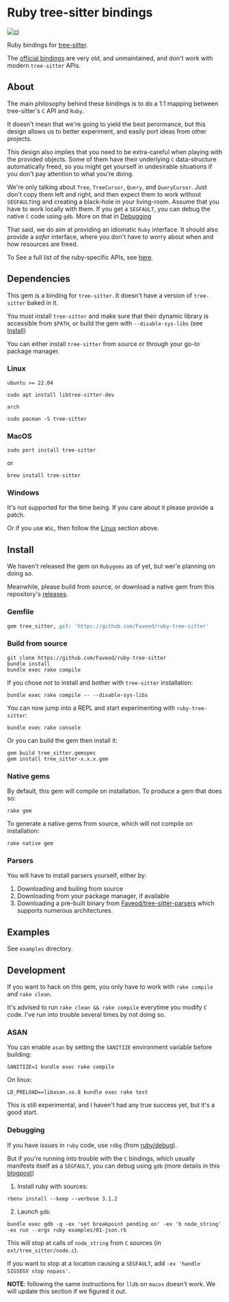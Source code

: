 # Ruby tree-sitter bindings

[![ci](https://github.com/Faveod/ruby-tree-sitter/actions/workflows/ci.yml/badge.svg)](https://github.com/Faveod/ruby-tree-sitter/actions/workflows/ci.yml)

Ruby bindings for [tree-sitter](https://github.com/tree-sitter/tree-sitter).

The [official bindings](https://github.com/tree-sitter/ruby-tree-sitter) are
very old, and unmaintained, and don't work with modern `tree-sitter` APIs.

## About

The main philosophy behind these bindings is to do a 1:1 mapping between
tree-sitter's `C` API and `Ruby`.

It doesn't mean that we're going to yield the best perormance, but this design
allows us to better experiment, and easily port ideas from other projects.

This design also implies that you need to be extra-careful when playing with the
provided objects.  Some of them have their underlying `C` data-structure
automatically freed, so you might get yourself in undesirable situations if you
don't pay attention to what you're doing.

We're only talking about `Tree`, `TreeCursor`, `Query`, and `QueryCursor`.  Just
don't copy them left and right, and then expect them to work without
`SEGFAULT`ing and creating a black-hole in your living-room.  Assume that you
have to work locally with them. If you get a `SEGFAULT`, you can debug the
native `C` code using `gdb`.  More on that in [Debugging](#Debugging)

That said, we do aim at providing an idiomatic `Ruby` interface.  It should also
provide a _safer_ interface, where you don't have to worry about when and how
resources are freed.

To See a full list of the ruby-specific APIs, see [here](lib/README.md).

## Dependencies

This gem is a binding for `tree-sitter`.  It doesn't have a version of
`tree-sitter` baked in it.

You must install `tree-sitter` and make sure that their dynamic library is accessible
from `$PATH`, or build the gem with `--disable-sys-libs` (see [Install](#Install))

You can either install `tree-sitter` from source or through your go-to package manager.

### Linux

`ubuntu >= 22.04`

```console
sudo apt install libtree-sitter-dev
```

`arch`

```console
sudo pacman -S tree-sitter
```

### MacOS

```console
sudo port install tree-sitter
```

or

```console
brew install tree-sitter
```

### Windows

It's not supported for the time being.  If you care about it please provide a patch.

Or if you use `WSL`, then follow the [Linux](#Linux) section above.

## Install

We haven't released the gem on `Rubygems` as of yet, but wer'e planning on doing so.

Meanwhile, please build from source, or download a native gem from this
repository's [releases](https://github.com/Faveod/ruby-tree-sitter/releases).

### Gemfile

```ruby
gem tree_sitter, git: 'https://github.com/Faveod/ruby-tree-sitter'
```

### Build from source

```console
git clone https://github.com/Faveod/ruby-tree-sitter
bundle install
bundle exec rake compile
```

If you chose not to install and bother with `tree-sitter` installation:

``` console
bundle exec rake compile -- --disable-sys-libs
```


You can now jump into a REPL and start experimenting with `ruby-tree-sitter`:

```console
bundle exec rake console
```

Or you can build the gem then install it:

```console
gem build tree_sitter.gemspec
gem install tree_sitter-x.x.x.gem
```

### Native gems

By default, this gem will compile on installation.  To produce a gem that does so:

``` console
rake gem
```

To generate a native gems from source, which will not compile on installation:

``` console
rake native gem
```

### Parsers

You will have to install parsers yourself, either by:

1. Downloading and builing from source
1. Downloading from your package manager, if available
1. Downloading a pre-built binary from
   [Faveod/tree-sitter-parsers](https://github.com/Faveod/tree-sitter-parsers)
   which supports numerous architectures.

## Examples

See `examples` directory.

## Development

If you want to hack on this gem, you only have to work with `rake compile` and
`rake clean`.

It's advised to run `rake clean && rake compile` everytime you modify `C` code.
I've run into trouble several times by not doing so.

### ASAN

You can enable `asan` by setting the `SANITIZE` environment variable before building:

```console
SANITIZE=1 bundle exec rake compile
```

On linux:

``` console
LD_PRELOAD==libasan.so.8 bundle exec rake test
```

This is still experimental, and I haven't had any true success yet, but it's a good
start.

### Debugging

If you have issues in `ruby` code, use `rdbg` (from
[ruby/debug](https://github.com/ruby/debug)).

But if you're running into trouble with the `C` bindings, which usually
manifests itself as a `SEGFAULT`, you can debug using `gdb` (more details in
this [blogpost](https://blog.wataash.com/ruby-c-extension/))

1. Install ruby with sources:

``` console
rbenv install --keep --verbose 3.1.2
```

2. Launch `gdb`:

``` console
bundle exec gdb -q -ex 'set breakpoint pending on' -ex 'b node_string' -ex run --args ruby examples/01-json.rb
```

This will stop at calls of `node_string` from `C` sources (in
`ext/tree_sitter/node.c`).

If you want to stop at a location causing a `SEGFAULT`, add `-ex 'handle SIGSEGV stop nopass'`.

**NOTE**: following the same instructions for `lldb` on `macos` doesn't work. We
will update this section if we figured it out.
